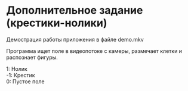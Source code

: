 # Дополнительное задание (крестики-нолики)

Демострация работы приложения в файле demo.mkv

Программа ищет поле в видеопотоке с камеры, размечает клетки и распознает фигуры. 

1: Нолик\
-1: Крестик\
0: Пустое поле
